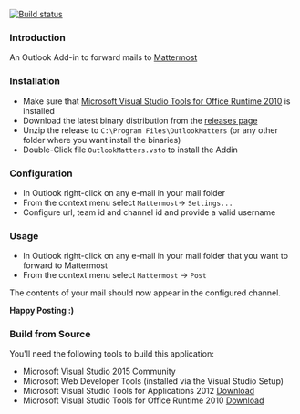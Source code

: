 [![Build status](https://ci.appveyor.com/api/projects/status/gvddf3tonfjuwaoi?svg=true)](https://ci.appveyor.com/project/makmu/outlook-matters)
### Introduction
An Outlook Add-in to forward mails to [Mattermost](http://www.mattermost.org/)

### Installation
* Make sure that [Microsoft Visual Studio Tools for Office Runtime 2010](https://www.microsoft.com/en-us/download/details.aspx?id=48217) is installed
* Download the latest binary distribution from the [releases page](https://github.com/makmu/outlook-matters/releases)
* Unzip the release to `C:\Program Files\OutlookMatters` (or any other folder where you want install the binaries)
* Double-Click file `OutlookMatters.vsto` to install the Addin

### Configuration
* In Outlook right-click on any e-mail in your mail folder
* From the context menu select `Mattermost`-> `Settings...`
* Configure url, team id and channel id and provide a valid username

### Usage
* In Outlook right-click on any e-mail in your mail folder that you want to forward to Mattermost
* From the context menu select `Mattermost` -> `Post`

The contents of your mail should now appear in the configured channel.

**Happy Posting :)**

### Build from Source
You'll need the following tools to build this application:

* Microsoft Visual Studio 2015 Community
* Microsoft Web Developer Tools (installed via the Visual Studio Setup)
* Microsoft Visual Studio Tools for Applications 2012 [Download]( https://www.microsoft.com/de-DE/download/details.aspx?id=38807)
* Microsoft Visual Studio Tools for Office Runtime 2010 [Download](https://www.microsoft.com/en-us/download/details.aspx?id=48217)
